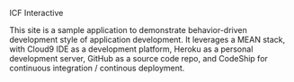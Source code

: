 ICF Interactive                                                                        
               
This site is a sample application to demonstrate behavior-driven development
style of application development.  It leverages a MEAN stack, with Cloud9 IDE
as a development platform, Heroku as a personal development server, GitHub as a 
source code repo, and CodeShip for continuous integration / continous 
deployment.

